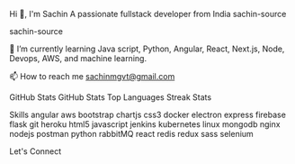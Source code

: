 Hi 👋, I'm Sachin
A passionate fullstack developer from India
sachin-source

sachin-source

🌱 I’m currently learning Java script, Python, Angular, React, Next.js, Node, Devops, AWS, and machine learning.

📫 How to reach me sachinmgvt@gmail.com

GitHub Stats
GitHub Stats Top Languages Streak Stats

Skills
angular aws bootstrap chartjs css3 docker electron express firebase flask git heroku html5 javascript jenkins kubernetes linux mongodb nginx nodejs postman python rabbitMQ react redis redux sass selenium

Let's Connect

 
